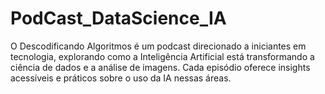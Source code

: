 # PodCast_DataScience_IA
O Descodificando Algoritmos é um podcast direcionado a iniciantes em tecnologia, explorando como a Inteligência Artificial está transformando a ciência de dados e a análise de imagens. Cada episódio oferece insights acessíveis e práticos sobre o uso da IA nessas áreas.
